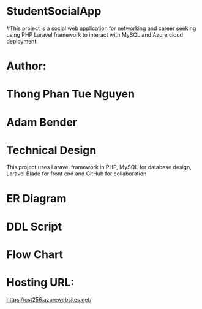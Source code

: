 # StudentSocialApp
#This project is a social web application for networking and career seeking using PHP Laravel framework to interact with MySQL and Azure cloud deployment

# Author:
# Thong Phan Tue Nguyen
# Adam Bender

# Technical Design
This project uses Laravel framework in PHP, MySQL for database design, Laravel Blade for front end and GitHub for collaboration

# ER Diagram

# DDL Script

# Flow Chart 

# Hosting URL: 
https://cst256.azurewebsites.net/
